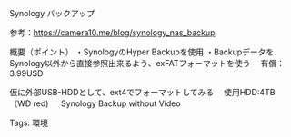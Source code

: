 Synology バックアップ

参考：https://camera10.me/blog/synology_nas_backup

概要（ポイント）
・SynologyのHyper Backupを使用
・BackupデータをSynology以外から直接参照出来るよう、exFATフォーマットを使う
　有償：3.99USD

仮に外部USB-HDDとして、ext4でフォーマットしてみる
　使用HDD:4TB（WD red)
　
Synology Backup without Video



Tags:
  環境